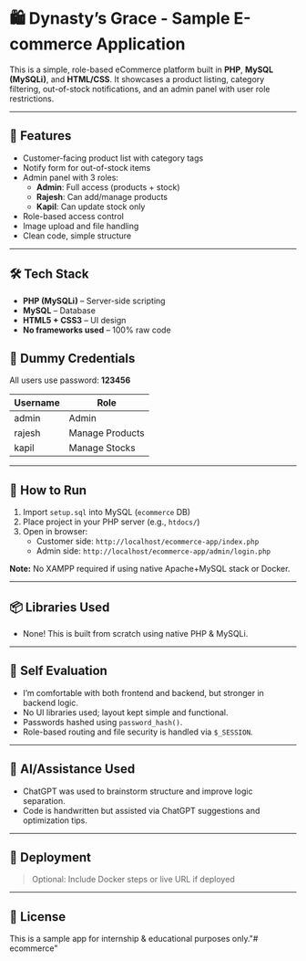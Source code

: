 # 🛍️ Dynasty’s Grace - Sample E-commerce Application

This is a simple, role-based eCommerce platform built in **PHP**, **MySQL (MySQLi)**, and **HTML/CSS**. It showcases a product listing, category filtering, out-of-stock notifications, and an admin panel with user role restrictions.

---

## 🚀 Features

- Customer-facing product list with category tags
- Notify form for out-of-stock items
- Admin panel with 3 roles:
  - **Admin**: Full access (products + stock)
  - **Rajesh**: Can add/manage products
  - **Kapil**: Can update stock only
- Role-based access control
- Image upload and file handling
- Clean code, simple structure

---

## 🛠️ Tech Stack

- **PHP (MySQLi)** – Server-side scripting
- **MySQL** – Database
- **HTML5 + CSS3** – UI design
- **No frameworks used** – 100% raw code

## 🧪 Dummy Credentials

All users use password: **123456**

| Username | Role            |
|----------|-----------------|
| admin    | Admin           |
| rajesh   | Manage Products |
| kapil    | Manage Stocks   |

---

## 🧰 How to Run

1. Import `setup.sql` into MySQL (`ecommerce` DB)
2. Place project in your PHP server (e.g., `htdocs/`)
3. Open in browser:
   - Customer side: `http://localhost/ecommerce-app/index.php`
   - Admin side: `http://localhost/ecommerce-app/admin/login.php`

**Note:** No XAMPP required if using native Apache+MySQL stack or Docker.

---

## 📦 Libraries Used

- None! This is built from scratch using native PHP & MySQLi.

---

## 🧠 Self Evaluation

- I’m comfortable with both frontend and backend, but stronger in backend logic.
- No UI libraries used; layout kept simple and functional.
- Passwords hashed using `password_hash()`.
- Role-based routing and file security is handled via `$_SESSION`.

---

## 🧠 AI/Assistance Used

- ChatGPT was used to brainstorm structure and improve logic separation.
- Code is handwritten but assisted via ChatGPT suggestions and optimization tips.

---

## 📡 Deployment

> Optional: Include Docker steps or live URL if deployed

---

## 🧾 License

This is a sample app for internship & educational purposes only."# ecommerce" 
